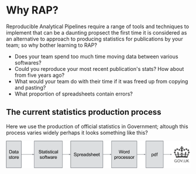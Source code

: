 # Why RAP?

Reproducible Analytical Pipelines require a range of tools and techniques to implement that can be a daunting propsect the first time it is considered as an alternative to approach to producing statistics for publications by your team; so why bother learning to RAP?

* Does your team spend too much time moving data between various softwares?
* Could you reproduce your most recent publication's stats? How about from five years ago?
* What would your team do with their time if it was freed up from copying and pasting?
* What proportion of spreadsheets contain errors?

## The current statistics production process

Here we use the production of official statistics in Government; altough this process varies widely perhaps it looks something like this?

<a href="https://gdsdata.blog.gov.uk/2017/03/27/reproducible-analytical-pipeline/" target="_blank"><img src="images/messy_pipeline.png" style="display: block; margin: auto;" /></a>


